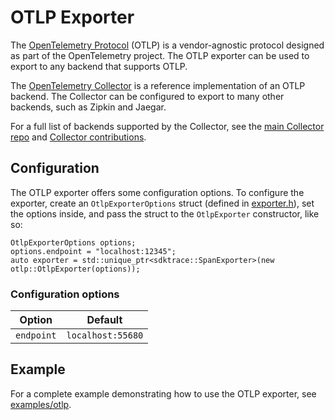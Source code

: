 # OTLP Exporter

The [OpenTelemetry Protocol](https://github.com/open-telemetry/opentelemetry-specification/blob/master/specification/protocol/README.md) (OTLP) is a vendor-agnostic protocol designed as part of the OpenTelemetry project. The OTLP exporter can be used to export to any backend that supports OTLP.

The [OpenTelemetry Collector](https://github.com/open-telemetry/opentelemetry-collector) is a reference implementation of an OTLP backend. The Collector can be configured to export to many other backends, such as Zipkin and Jaegar.

For a full list of backends supported by the Collector, see the [main Collector repo](https://github.com/open-telemetry/opentelemetry-collector/tree/master/exporter) and [Collector contributions](https://github.com/open-telemetry/opentelemetry-collector-contrib/tree/master/exporter).

## Configuration

The OTLP exporter offers some configuration options. To configure the exporter, create an `OtlpExporterOptions` struct (defined in [exporter.h](include/opentelemetry/exporters/otlp/otlp_exporter.h)), set the options inside, and pass the struct to the `OtlpExporter` constructor, like so:

```
OtlpExporterOptions options;
options.endpoint = "localhost:12345";
auto exporter = std::unique_ptr<sdktrace::SpanExporter>(new otlp::OtlpExporter(options));
```

### Configuration options

| Option       | Default           |
| ------------ |------------------ |
| `endpoint`   | `localhost:55680` |

## Example

For a complete example demonstrating how to use the OTLP exporter, see [examples/otlp](../../examples/otlp).
